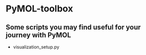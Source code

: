 # PyMOL-toolbox

## Some scripts you may find useful for your journey with PyMOL

- visualization_setup.py
